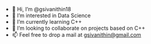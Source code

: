 - 👋 Hi, I’m @gsivanithin18
- 👀 I’m interested in Data Science
- 🌱 I’m currently learning C++
- 💞️ I’m looking to collaborate on projects based on C++
- 📫 Feel free to drop a mail at gsivanithin@gmail.com

<!---
gsivanithin18/gsivanithin18 is a ✨ special ✨ repository because its `README.md` (this file) appears on your GitHub profile.
You can click the Preview link to take a look at your changes.
--->
